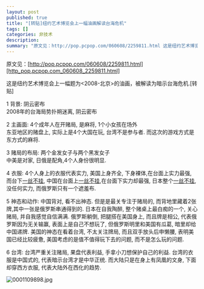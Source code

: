 ```yaml
---
layout: post
published: true
title: "[转贴]纽约艺术博览会上一幅油画解读台海危机"
tags: []
categories: 非技术    
description: 
summary: "原文见：http://pop.pcpop.com/060608/2259811.html 这是纽约艺术博览会上一幅题为<2008-北京>的油画，被解读为暗示台海危机.[转贴] 1 背景: 阴云密布 2008年的台海局势扑朔迷离, 阴云密布 "
---
```

原文见：[http://pop.pcpop.com/060608/2259811.html][http_pop.pcpop.com_060608_2259811.html]

这是纽约艺术博览会上一幅题为<2008-北京>的油画，被解读为暗示台海危机.\[转贴\]  
  
1 背景: 阴云密布  
2008年的台海局势扑朔迷离, 阴云密布  
  
2 主画面: 4个成年人在开赌局, 是麻将, 1个小女孩在场外  
东亚地区的赌盘上, 实际上是4个大国在玩, 台湾不是参与者. 而这次的游戏方式是东方式的麻将.  
  
3 赌局的布局: 两个金发女子与两个黑发女子  
中美是对家, 日俄是配角,4个人身份很明显.  
  
4 衣服: 4个人身上的衣服代表实力, 美国上身齐全, 下身裸体,在台面上实力最强, 而台下[一丝不挂][Link 1], 中国在台面上[一丝不挂][Link 1],在台面下实力却最强, 日本整个[一丝不挂][Link 1], 没任何实力, 而俄罗斯只有一个遮羞布.  
  
5 神态和动作: 中国背对, 看不出神态. 但是是最关专注于赌局的, 而背地里藏着2张牌,其中一张是俄罗斯串通得到的. 日本在自我陶醉, 整个赌桌上最白痴的一个, 关心赌局, 并自我感觉自信满满. 俄罗斯躺倒, 把腿搭在美国身上, 而且牌是相公, 代表俄罗斯因为无关输赢, 表面上是自己不想玩了, 但俄罗斯明里和美国有瓜葛, 暗里却给中国递牌. 美国的神态在看着台湾, 不太关注牌局, 而且双手放头后申懒腰, 表明美国已经比较疲惫, 美国考虑的是值不值得玩下去的问题, 而不是怎么玩的问题.  
  
6 台湾: 台湾严重关注赌局, 果盘代表利益, 手拿小刀想保护自己的利益. 台湾的衣服是中国式的, 代表暗示台湾才是中华正统. 而大陆只是在身上有凤凰的文身, 下面却穿西方衣服, 代表大陆外在西化的趋势.   


![0001109898.jpg][]


[http_pop.pcpop.com_060608_2259811.html]: http://pop.pcpop.com/060608/2259811.html
[Link 1]: http://pop.pcpop.com/Subject/56.html
[0001109898.jpg]: http://img.pcpop.com/upimg3/2006Bak/6/8/0001109898.jpg